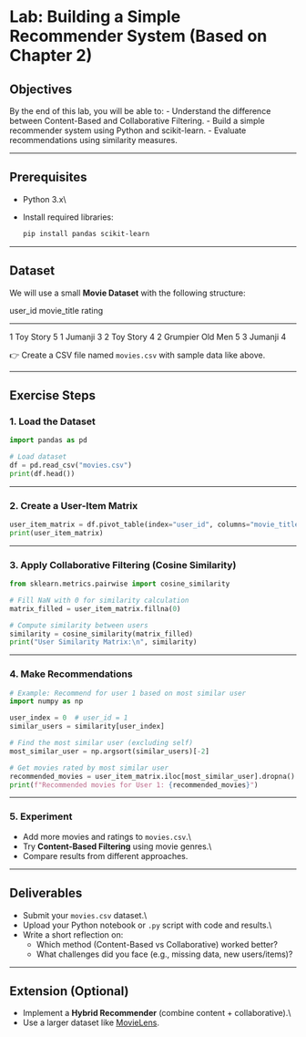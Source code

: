 # Lab: Building a Simple Recommender System (Based on Chapter 2)

## Objectives

By the end of this lab, you will be able to: - Understand the difference
between Content-Based and Collaborative Filtering. - Build a simple
recommender system using Python and scikit-learn. - Evaluate
recommendations using similarity measures.

------------------------------------------------------------------------

## Prerequisites

-   Python 3.x\

-   Install required libraries:

    ``` bash
    pip install pandas scikit-learn
    ```

------------------------------------------------------------------------

## Dataset

We will use a small **Movie Dataset** with the following structure:

  user_id   movie_title        rating
  --------- ------------------ --------
  1         Toy Story          5
  1         Jumanji            3
  2         Toy Story          4
  2         Grumpier Old Men   5
  3         Jumanji            4

👉 Create a CSV file named `movies.csv` with sample data like above.

------------------------------------------------------------------------

## Exercise Steps

### 1. Load the Dataset

``` python
import pandas as pd

# Load dataset
df = pd.read_csv("movies.csv")
print(df.head())
```

------------------------------------------------------------------------

### 2. Create a User-Item Matrix

``` python
user_item_matrix = df.pivot_table(index="user_id", columns="movie_title", values="rating")
print(user_item_matrix)
```

------------------------------------------------------------------------

### 3. Apply Collaborative Filtering (Cosine Similarity)

``` python
from sklearn.metrics.pairwise import cosine_similarity

# Fill NaN with 0 for similarity calculation
matrix_filled = user_item_matrix.fillna(0)

# Compute similarity between users
similarity = cosine_similarity(matrix_filled)
print("User Similarity Matrix:\n", similarity)
```

------------------------------------------------------------------------

### 4. Make Recommendations

``` python
# Example: Recommend for user 1 based on most similar user
import numpy as np

user_index = 0  # user_id = 1
similar_users = similarity[user_index]

# Find the most similar user (excluding self)
most_similar_user = np.argsort(similar_users)[-2]

# Get movies rated by most similar user
recommended_movies = user_item_matrix.iloc[most_similar_user].dropna().index.tolist()
print(f"Recommended movies for User 1: {recommended_movies}")
```

------------------------------------------------------------------------

### 5. Experiment

-   Add more movies and ratings to `movies.csv`.\
-   Try **Content-Based Filtering** using movie genres.\
-   Compare results from different approaches.

------------------------------------------------------------------------

## Deliverables

-   Submit your `movies.csv` dataset.\
-   Upload your Python notebook or `.py` script with code and results.\
-   Write a short reflection on:
    -   Which method (Content-Based vs Collaborative) worked better?
    -   What challenges did you face (e.g., missing data, new
        users/items)?

------------------------------------------------------------------------

## Extension (Optional)

-   Implement a **Hybrid Recommender** (combine content +
    collaborative).\
-   Use a larger dataset like
    [MovieLens](https://grouplens.org/datasets/movielens/).
